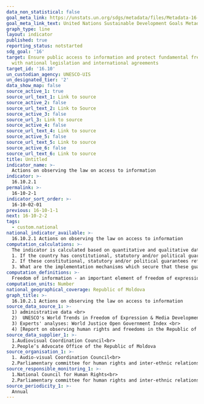 ```yaml
---
data_non_statistical: false
goal_meta_link: https://unstats.un.org/sdgs/metadata/files/Metadata-16-10-02.pdf
goal_meta_link_text: United Nations Sustainable Development Goals Metadata (pdf 1361kB)
graph_type: line
layout: indicator
published: true
reporting_status: notstarted
sdg_goal: '16'
target: Ensure public access to information and protect fundamental freedoms, in accordance
  with national legislation and international agreements
target_id: '16.10'
un_custodian_agency: UNESCO-UIS
un_designated_tier: '2'
data_show_map: false
source_active_1: true
source_url_text_1: Link to source
source_active_2: false
source_url_text_2: Link to Source
source_active_3: false
source_url_3: Link to source
source_active_4: false
source_url_text_4: Link to source
source_active_5: false
source_url_text_5: Link to source
source_active_6: false
source_url_text_6: Link to source
title: Untitled
indicator_name: >-
  Actions on observing the law on access to information
indicator: >-
  16.10.2.1
permalink: >-
  16-10-2-1
indicator_sort_order: >-
  16-10-02-01
previous: 16-10-1-1
next: 16-10-2-2
tags:
  - custom.national
national_indicator_available: >-
  16.10.2.1 Actions on observing the law on access to information
computation_calculations: >-
  The indicator is calculated based on quantitative and qualitative data, which are generated based on analysis of existing studies (such as: UNESCO reports regarding the world trends in freedom of expression and media development, etc.), administrative data, experts' analyses (for instance: World Justice Index of Open Government), etc. The following key variables will be evaluated:<br> 
  1. If the country has constitutional, statutory and/or political guarantees for public access to information?<br> 
  2. If these constitutional, statutory and/or political guarantees reflect the well-known international agreements (for instance, Universal Declaration of Human Rights, International Covenant on Civil and Political Rights, etc.)?<br> 
  3. What are the implementation mechanisms which secure that these guarantees operate in an optimal way?
computation_definitions: >-
  Freedom of information - an important element of freedom of expression, which includes the right to receive, as well as to distribute information, opinions, ideas, being a general desideratum at the international level. Public authorities, according to the held mandates, are obliged to ensure the correct information of citizens about the public matters and problems of personal interest. The adequate regime of freedom of information is a vital aspect of the activity of an open government and society democratization. Only when there is a free exchange of information, accountability may be ensured, corruption may be avoided at the power levels, and the right of the citizens to know may be met.
computation_units: Number
national_geographical_coverage: Republic of Moldova
graph_title: >-
  16.10.2.1 Actions on observing the law on access to information
source_data_source_1: >-
  1) administrative data <br> 
  2)  UNESCO's World Trends in Freedom of Expression & Media Development reports, etc.;<br> 
  3) Experts' analyses: World Justice Open Government Index <br> 
  4) [Report on observing human rights and freedoms in the Republic of Moldova in  2018](http://ombudsman.md/wp-content/uploads/2019/03/RAPRT18RORED.pdf) - People's Advocate.
source_data_supplier_1: >-
  1.Audiovisual Coordination Council<br> 
  2.People’s Advocate Office of the Republic of Moldova
source_organisation_1: >-
  1. Audio-visual Coordination Council<br> 
  2.Parliamentary committee for human rights and inter-ethnic relations
source_responsible_monitoring_1: >-
  1.National Council for Human Rights<br> 
  2.Parliamentary committee for human rights and inter-ethnic relations
source_periodicity_1: >-
  Annual
---
```

